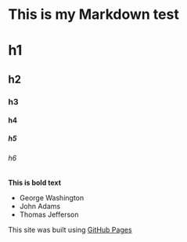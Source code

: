 # This is my Markdown test

# h1
## h2
### h3
#### h4
##### h5
###### h6

**This is bold text**

- George Washington
- John Adams
- Thomas Jefferson

This site was built using [GitHub Pages](https://pages.github.com/)